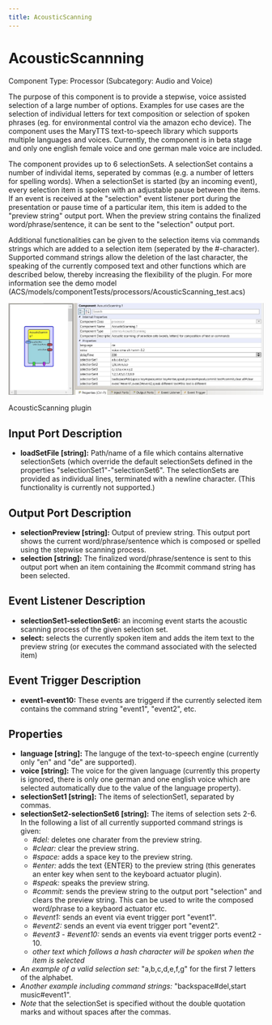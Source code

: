```yaml
---
title: AcousticScanning
---
```


# AcousticScannning

Component Type: Processor (Subcategory: Audio and Voice)

The purpose of this component is to provide a stepwise, voice assisted selection of a large number of options. Examples for use cases are the selection of individual letters for text composition or selection of spoken phrases (eg. for environmental control via the amazon echo device). The component uses the MaryTTS text-to-speech library which supports multiple languages and voices. Currently, the component is in beta stage and only one english female voice and one german male voice are included.

The component provides up to 6 selectionSets. A selectionSet contains a number of individal items, seperated by commas (e.g. a number of letters for spelling words). When a selectionSet is started (by an incoming event), every selection item is spoken with an adjustable pause between the items. If an event is received at the "selection" event listener port during the presentation or pause time of a particular item, this item is added to the "preview string" output port. When the preview string contains the finalized word/phrase/sentence, it can be sent to the "selection" output port.

Additional functionalities can be given to the selection items via commands strings which are added to a selection item (seperated by the #-character). Supported command strings allow the deletion of the last character, the speaking of the currently composed text and other functions which are described below, thereby increasing the flexibility of the plugin. For more information see the demo model (ACS/models/componentTests/processors/AcousticScanning_test.acs)

![Screenshot: AcousticScanning plugin](./img/AcousticScanning.jpg "Screenshot: AcousticScanning plugin")

AcousticScanning plugin

## Input Port Description

- **loadSetFile \[string\]:** Path/name of a file which contains alternative selectionSets (which override the default selectionSets defined in the properties "selectionSet1"-"selectionSet6". The selectionSets are provided as individual lines, terminated with a newline character. (This functionality is currently not supported.)

## Output Port Description

- **selectionPreview \[string\]:** Output of preview string. This output port shows the current word/phrase/sentence which is composed or spelled using the stepwise scanning process.
- **selection \[string\]:** The finalized word/phrase/sentence is sent to this output port when an item containing the #commit command string has been selected.

## Event Listener Description

- **selectionSet1-selectionSet6:** an incoming event starts the acoustic scanning process of the given selection set.
- **select:** selects the currently spoken item and adds the item text to the preview string (or executes the command associated with the selected item)

## Event Trigger Description

- **event1-event10:** These events are triggerd if the currently selected item contains the command string "event1", "event2", etc.

## Properties

- **language \[string\]:** The languge of the text-to-speech engine (currently only "en" and "de" are supported).
- **voice \[string\]:** The voice for the given language (currently this property is ignored, there is only one german and one english voice which are selected automatically due to the value of the language property).
- **selectionSet1 \[string\]:** The items of selectionSet1, separated by commas.
- **selectionSet2-selectionSet6 \[string\]:** The items of selection sets 2-6. In the following a list of all currently supported command strings is given:
  - _#del:_ deletes one charater from the preview string.
  - _#clear:_ clear the preview string.
  - _#space:_ adds a space key to the preview string.
  - _#enter:_ adds the text {ENTER} to the preview string (this generates an enter key when sent to the keyboard actuator plugin).
  - _#speak:_ speaks the preview string.
  - _#commit:_ sends the preview string to the output port "selection" and clears the preview string. This can be used to write the composed word/phrase to a keybaord actuator etc.
  - _#event1:_ sends an event via event trigger port "event1".
  - _#event2:_ sends an event via event trigger port "event2".
  - _#event3 - #event10:_ sends an events via event trigger ports event2 - 10.
  - _other text which follows a hash character will be spoken when the item is selected_
- _An example of a valid selection set:_ "a,b,c,d,e,f,g" for the first 7 letters of the alphabet.
- _Another example including command strings:_ "backspace#del,start music#event1".
- _Note_ that the selectionSet is specified without the double quotation marks and without spaces after the commas.
